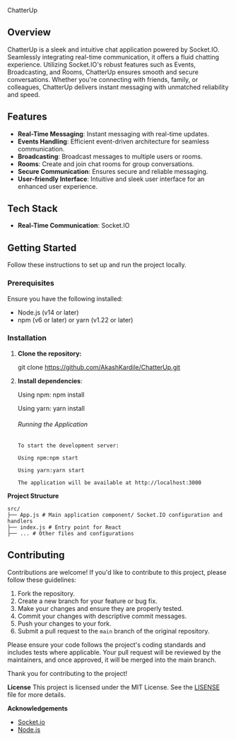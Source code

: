 ChatterUp

## Overview

ChatterUp is a sleek and intuitive chat application powered by Socket.IO. Seamlessly integrating real-time communication, it offers a fluid chatting experience. Utilizing Socket.IO's robust features such as Events, Broadcasting, and Rooms, ChatterUp ensures smooth and secure conversations. Whether you're connecting with friends, family, or colleagues, ChatterUp delivers instant messaging with unmatched reliability and speed.

## Features

- **Real-Time Messaging**: Instant messaging with real-time updates.
- **Events Handling**: Efficient event-driven architecture for seamless communication.
- **Broadcasting**: Broadcast messages to multiple users or rooms.
- **Rooms**: Create and join chat rooms for group conversations.
- **Secure Communication**: Ensures secure and reliable messaging.
- **User-friendly Interface**: Intuitive and sleek user interface for an enhanced user experience.

## Tech Stack

- **Real-Time Communication**: Socket.IO

## Getting Started

Follow these instructions to set up and run the project locally.

### Prerequisites

Ensure you have the following installed:

- Node.js (v14 or later)
- npm (v6 or later) or yarn (v1.22 or later)

### Installation

1.  **Clone the repository:**

    git clone https://github.com/AkashKardile/ChatterUp.git

2.  **Install dependencies**:

    Using npm: npm install
    
    Using yarn: yarn install

    ###### Running the Application

        To start the development server:

        Using npm:npm start
    
        Using yarn:yarn start

        The application will be available at http://localhost:3000

**Project Structure**

    src/
    ├── App.js # Main application component/ Socket.IO configuration and handlers
    ├── index.js # Entry point for React
    ├── ... # Other files and configurations

## Contributing

Contributions are welcome! If you'd like to contribute to this project, please follow these guidelines:

1. Fork the repository.
2. Create a new branch for your feature or bug fix.
3. Make your changes and ensure they are properly tested.
4. Commit your changes with descriptive commit messages.
5. Push your changes to your fork.
6. Submit a pull request to the `main` branch of the original repository.

Please ensure your code follows the project's coding standards and includes tests where applicable. Your pull request will be reviewed by the maintainers, and once approved, it will be merged into the main branch.

Thank you for contributing to the project!

**License**
This project is licensed under the MIT License. See the [LISENSE](LISENSE) file for more details.

**Acknowledgements**

- [Socket.io](https://socket.io/)
- [Node.js](https://nodejs.org/en)
